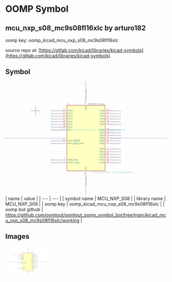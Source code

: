 # OOMP Symbol  
## mcu_nxp_s08_mc9s08fl16xlc  by arturo182  
  
oomp key: oomp_kicad_mcu_nxp_s08_mc9s08fl16xlc  
  
source repo at: [https://gitlab.com/kicad/libraries/kicad-symbols](https://gitlab.com/kicad/libraries/kicad-symbols)  
## Symbol  
  
[![working.png](working_600.png)](working.png)  
| name | value | 
| --- | --- | 
| symbol name | MCU_NXP_S08 | 
| library name | MCU_NXP_S08 | 
| oomp key | oomp_kicad_mcu_nxp_s08_mc9s08fl16xlc | 
| oomp bot github | https://github.com/oomlout/oomlout_oomp_symbol_bot/tree/main/kicad_mcu_nxp_s08_mc9s08fl16xlc/working | 
## Images  
  
[![working.png](working_140.png)](working.png)  
